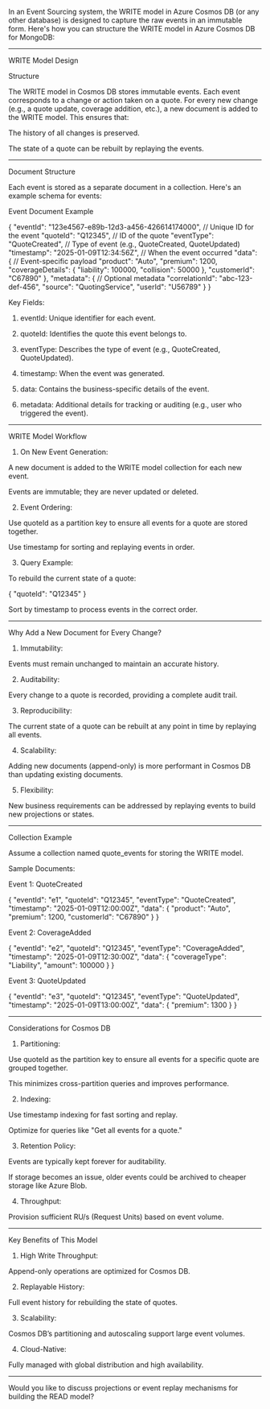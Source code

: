 In an Event Sourcing system, the WRITE model in Azure Cosmos DB (or any other database) is designed to capture the raw events in an immutable form. Here's how you can structure the WRITE model in Azure Cosmos DB for MongoDB:


---

WRITE Model Design

Structure

The WRITE model in Cosmos DB stores immutable events. Each event corresponds to a change or action taken on a quote. For every new change (e.g., a quote update, coverage addition, etc.), a new document is added to the WRITE model. This ensures that:

The history of all changes is preserved.

The state of a quote can be rebuilt by replaying the events.



---

Document Structure

Each event is stored as a separate document in a collection. Here's an example schema for events:

Event Document Example

{
  "eventId": "123e4567-e89b-12d3-a456-426614174000",  // Unique ID for the event
  "quoteId": "Q12345",                                // ID of the quote
  "eventType": "QuoteCreated",                       // Type of event (e.g., QuoteCreated, QuoteUpdated)
  "timestamp": "2025-01-09T12:34:56Z",               // When the event occurred
  "data": {                                          // Event-specific payload
    "product": "Auto",
    "premium": 1200,
    "coverageDetails": {
      "liability": 100000,
      "collision": 50000
    },
    "customerId": "C67890"
  },
  "metadata": {                                      // Optional metadata
    "correlationId": "abc-123-def-456",
    "source": "QuotingService",
    "userId": "U56789"
  }
}

Key Fields:

1. eventId: Unique identifier for each event.


2. quoteId: Identifies the quote this event belongs to.


3. eventType: Describes the type of event (e.g., QuoteCreated, QuoteUpdated).


4. timestamp: When the event was generated.


5. data: Contains the business-specific details of the event.


6. metadata: Additional details for tracking or auditing (e.g., user who triggered the event).




---

WRITE Model Workflow

1. On New Event Generation:

A new document is added to the WRITE model collection for each new event.

Events are immutable; they are never updated or deleted.



2. Event Ordering:

Use quoteId as a partition key to ensure all events for a quote are stored together.

Use timestamp for sorting and replaying events in order.



3. Query Example:

To rebuild the current state of a quote:

{
  "quoteId": "Q12345"
}

Sort by timestamp to process events in the correct order.





---

Why Add a New Document for Every Change?

1. Immutability:

Events must remain unchanged to maintain an accurate history.



2. Auditability:

Every change to a quote is recorded, providing a complete audit trail.



3. Reproducibility:

The current state of a quote can be rebuilt at any point in time by replaying all events.



4. Scalability:

Adding new documents (append-only) is more performant in Cosmos DB than updating existing documents.



5. Flexibility:

New business requirements can be addressed by replaying events to build new projections or states.





---

Collection Example

Assume a collection named quote_events for storing the WRITE model.

Sample Documents:

Event 1: QuoteCreated

{
  "eventId": "e1",
  "quoteId": "Q12345",
  "eventType": "QuoteCreated",
  "timestamp": "2025-01-09T12:00:00Z",
  "data": {
    "product": "Auto",
    "premium": 1200,
    "customerId": "C67890"
  }
}

Event 2: CoverageAdded

{
  "eventId": "e2",
  "quoteId": "Q12345",
  "eventType": "CoverageAdded",
  "timestamp": "2025-01-09T12:30:00Z",
  "data": {
    "coverageType": "Liability",
    "amount": 100000
  }
}

Event 3: QuoteUpdated

{
  "eventId": "e3",
  "quoteId": "Q12345",
  "eventType": "QuoteUpdated",
  "timestamp": "2025-01-09T13:00:00Z",
  "data": {
    "premium": 1300
  }
}


---

Considerations for Cosmos DB

1. Partitioning:

Use quoteId as the partition key to ensure all events for a specific quote are grouped together.

This minimizes cross-partition queries and improves performance.



2. Indexing:

Use timestamp indexing for fast sorting and replay.

Optimize for queries like "Get all events for a quote."



3. Retention Policy:

Events are typically kept forever for auditability.

If storage becomes an issue, older events could be archived to cheaper storage like Azure Blob.



4. Throughput:

Provision sufficient RU/s (Request Units) based on event volume.





---

Key Benefits of This Model

1. High Write Throughput:

Append-only operations are optimized for Cosmos DB.



2. Replayable History:

Full event history for rebuilding the state of quotes.



3. Scalability:

Cosmos DB’s partitioning and autoscaling support large event volumes.



4. Cloud-Native:

Fully managed with global distribution and high availability.





---

Would you like to discuss projections or event replay mechanisms for building the READ model?

